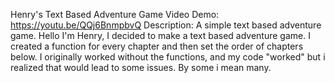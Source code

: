 Henry's Text Based Adventure Game
Video Demo: https://youtu.be/QQj6BnmpbvQ
Description: A simple text based adventure game.
Hello I'm Henry, I decided to make a text based adventure game. I created a function for every chapter and then set the order of chapters below.
I originally worked without the functions, and my code "worked" but i realized that would lead to some issues. By some i mean many.
